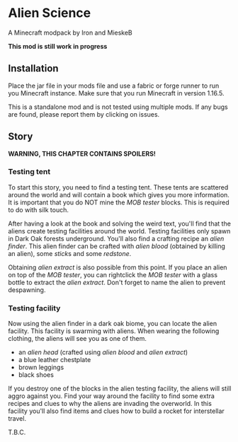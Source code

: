 # Alien Science

A Minecraft modpack by Iron and MieskeB

**This mod is still work in progress**

## Installation

Place the jar file in your mods file and use a fabric or forge runner to run you Minecraft instance. Make sure that you
run Minecraft in version 1.16.5.

This is a standalone mod and is not tested using multiple mods. If any bugs are found, please report them by clicking on
issues.

## Story

**WARNING, THIS CHAPTER CONTAINS SPOILERS!**

### Testing tent

To start this story, you need to find a testing tent. These tents are scattered around the world and will contain a book
which gives you more information. It is important that you do NOT mine the *MOB tester* blocks. This is required to do
with silk touch.

After having a look at the book and solving the weird text, you'll find that the aliens create testing facilities around
the world. Testing facilities only spawn in Dark Oak forests underground. You'll also find a crafting recipe an *alien
finder*. This alien finder can be crafted with *alien blood* (obtained by killing an alien), some *stick*s and some
*redstone*.

Obtaining *alien extract* is also possible from this point. If you place an alien on top of the *MOB tester*, you can
rightclick the *MOB tester* with a glass bottle to extract the *alien extract*. Don't forget to name the alien to
prevent despawning.

### Testing facility

Now using the alien finder in a dark oak biome, you can locate the alien facility. This facility is swarming with
aliens. When wearing the following clothing, the aliens will see you as one of them.

- an *alien head* (crafted using *alien blood* and *alien extract*)
- a blue leather chestplate
- brown leggings
- black shoes

If you destroy one of the blocks in the alien testing facility, the aliens will still aggro against you. Find your way
around the facility to find some extra recipes and clues to why the aliens are invading the overworld. In this facility
you'll also find items and clues how to build a rocket for interstellar travel.

T.B.C.